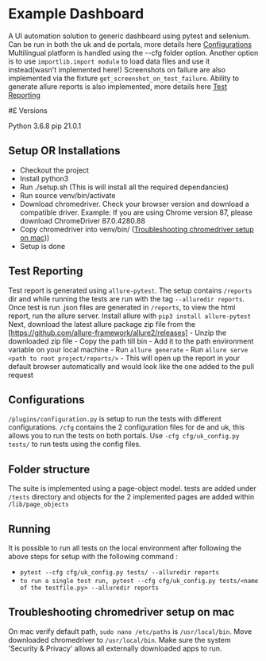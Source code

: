 # Example Dashboard

A UI automation solution to generic dashboard using pytest and selenium.
Can be run in both the uk and de portals, more details here [Configurations](#configurations)
Multilingual platform is handled using the --cfg folder option. Another option is to use `importlib.import module` to load data files and use it instead(wasn't implemented here!)
Screenshots on failure are also implemented via the fixture `get_screenshot_on_test_failure`.
Ability to generate allure reports is also implemented, more details here [Test Reporting](#test-reporting)

#£ Versions

Python 3.6.8
pip 21.0.1

## Setup OR Installations
- Checkout the project
- Install python3
- Run ./setup.sh  (This is will install all the required dependancies)
- Run source venv/bin/activate
- Download chromedriver. Check your browser version and download a compatible driver. Example: If you are using Chrome version 87, please download ChromeDriver 87.0.4280.88
- Copy chromedriver into venv/bin/ ([Troubleshooting chromedriver setup on mac](#troubleshooting-chromedriver-setup-on-mac)))
- Setup is done


## Test Reporting 
Test report is generated using `allure-pytest`. The setup contains `/reports` dir and while running the tests are run with the tag `--alluredir reports`.
Once test is run .json files are generated in `/reports`, to view the html report, run the allure server. 
Install allure with `pip3 install allure-pytest`
Next, download the latest allure package zip file from the [https://github.com/allure-framework/allure2/releases]
    - Unzip the downloaded zip file
    - Copy the path till bin
    - Add it to the path environment variable on your local machine
    - Run `allure generate`
    - Run `allure serve <path to root project/reports/>`
    - This will open up the report in your default browser automatically and would look like the one added to the pull request

## Configurations
`/plugins/configuration.py` is setup to run the tests with different configurations. `/cfg` contains the 2 configuration files for de and uk, this allows you to run the tests on both 
portals. Use `-cfg cfg/uk_config.py tests/` to run tests using the config files.


## Folder structure

The suite is implemented using a page-object model. tests are added under `/tests` directory and objects for the 2 implemented pages are added within `/lib/page_objects` 

## Running
It is possible to run all tests on the local environment after following the above steps for setup with the following command :
  - `pytest --cfg cfg/uk_config.py tests/ --alluredir reports`
  - `to run a single test run, pytest --cfg cfg/uk_config.py tests/<name of the testfile.py> --alluredir reports`


## Troubleshooting chromedriver setup on mac
On mac verify default path, ```sudo nano /etc/paths``` is ```/usr/local/bin```. Move downloaded chromedriver to ```/usr/local/bin```. Make sure the system 'Security & Privacy' allows all externally downloaded apps to run.
